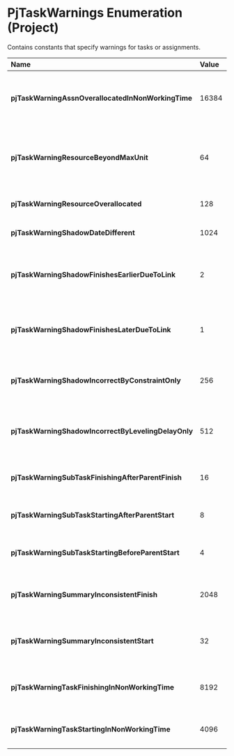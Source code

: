 
# PjTaskWarnings Enumeration (Project)

Contains constants that specify warnings for tasks or assignments.



|**Name**|**Value**|**Description**|
|:-----|:-----|:-----|
|**pjTaskWarningAssnOverallocatedInNonWorkingTime**|16384|The assignment is in overallocated non-working time.|
|**pjTaskWarningResourceBeyondMaxUnit**|64|The assignment is more than the maximum resource units available.|
|**pjTaskWarningResourceOverallocated**|128|The resource is overallocated.|
|**pjTaskWarningShadowDateDifferent**|1024|The shadow task has a different date.|
|**pjTaskWarningShadowFinishesEarlierDueToLink**|2|The shadow task finishes earlier because of a predecessor link.|
|**pjTaskWarningShadowFinishesLaterDueToLink**|1|The shadow task finishes later because of a predecessor link.|
|**pjTaskWarningShadowIncorrectByConstraintOnly**|256|The shadow task is incorrect because of a constraint.|
|**pjTaskWarningShadowIncorrectByLevelingDelayOnly**|512|The shadow task is incorrect because of a leveling delay.|
|**pjTaskWarningSubTaskFinishingAfterParentFinish**|16|The subtask finishes after the parent task.|
|**pjTaskWarningSubTaskStartingAfterParentStart**|8|The subtask starts after the parent task starts.|
|**pjTaskWarningSubTaskStartingBeforeParentStart**|4|The subtask starts before the parent task.|
|**pjTaskWarningSummaryInconsistentFinish**|2048|The finish date of the summary task is inconsistent.|
|**pjTaskWarningSummaryInconsistentStart**|32|The start date of the summary task is inconsistent.|
|**pjTaskWarningTaskFinishingInNonWorkingTime**|8192|The finish date of the task is in non-working time.|
|**pjTaskWarningTaskStartingInNonWorkingTime**|4096|The start date of the task is in non-working time.|
